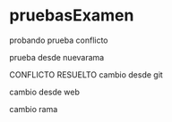 # pruebasExamen

probando
prueba conflicto

prueba desde nuevarama

CONFLICTO RESUELTO
cambio desde git

cambio desde web

cambio rama